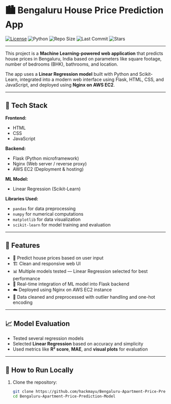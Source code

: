 # 🏙️ Bengaluru House Price Prediction App

[![License](https://img.shields.io/github/license/hackmayu/Bengaluru-Apartment-Price-Prediction-Model)](https://github.com/hackmayu/Bengaluru-Apartment-Price-Prediction-Model/blob/main/LICENSE)
![Python](https://img.shields.io/badge/python-3.8%2B-blue)
![Repo Size](https://img.shields.io/github/repo-size/hackmayu/Bengaluru-Apartment-Price-Prediction-Model)
![Last Commit](https://img.shields.io/github/last-commit/hackmayu/Bengaluru-Apartment-Price-Prediction-Model)
![Stars](https://img.shields.io/github/stars/hackmayu/Bengaluru-Apartment-Price-Prediction-Model?style=social)

---

This project is a **Machine Learning-powered web application** that predicts house prices in Bengaluru, India based on parameters like square footage, number of bedrooms (BHK), bathrooms, and location.

The app uses a **Linear Regression model** built with Python and Scikit-Learn, integrated into a modern web interface using Flask, HTML, CSS, and JavaScript, and deployed using **Nginx on AWS EC2**.

---

## 🚀 Tech Stack

**Frontend:**
- HTML
- CSS
- JavaScript

**Backend:**
- Flask (Python microframework)
- Nginx (Web server / reverse proxy)
- AWS EC2 (Deployment & hosting)

**ML Model:**
- Linear Regression (Scikit-Learn)

**Libraries Used:**
- `pandas` for data preprocessing  
- `numpy` for numerical computations  
- `matplotlib` for data visualization  
- `scikit-learn` for model training and evaluation

---

## 🎯 Features

- 📌 Predict house prices based on user input
- 🏗️ Clean and responsive web UI
- 📊 Multiple models tested — Linear Regression selected for best performance
- 🔄 Real-time integration of ML model into Flask backend
- ☁️ Deployed using Nginx on AWS EC2 instance
- 🧹 Data cleaned and preprocessed with outlier handling and one-hot encoding

---

## 📈 Model Evaluation

- Tested several regression models
- Selected **Linear Regression** based on accuracy and simplicity
- Used metrics like **R² score**, **MAE**, and **visual plots** for evaluation

---

## 📁 How to Run Locally

1. Clone the repository:
   ```bash
   git clone https://github.com/hackmayu/Bengaluru-Apartment-Price-Prediction-Model.git
   cd Bengaluru-Apartment-Price-Prediction-Model


   
